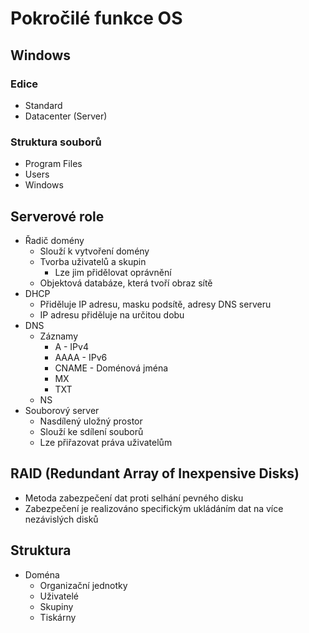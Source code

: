 # Pokročilé funkce OS
## Windows
### Edice
* Standard
* Datacenter (Server)
### Struktura souborů
* Program Files
* Users
* Windows

## Serverové role
* Řadič domény
  * Slouží k vytvoření domény
  * Tvorba uživatelů a skupin
    * Lze jim přidělovat oprávnění
  * Objektová databáze, která tvoří obraz sítě
* DHCP
  * Přiděluje IP adresu, masku podsítě, adresy DNS serveru
  * IP adresu přiděluje na určitou dobu
* DNS
  * Záznamy
    * A - IPv4
    * AAAA - IPv6
    * CNAME - Doménová jména
    * MX
    * TXT
  * NS
* Souborový server
  * Nasdílený uložný prostor
  * Slouží ke sdílení souborů
  * Lze přiřazovat práva uživatelům
  
## RAID (Redundant Array of Inexpensive Disks)
* Metoda zabezpečení dat proti selhání pevného disku
* Zabezpečení je realizováno specifickým ukládáním dat na více nezávislých disků

## Struktura
* Doména
  * Organizační jednotky
  * Uživatelé
  * Skupiny
  * Tiskárny
